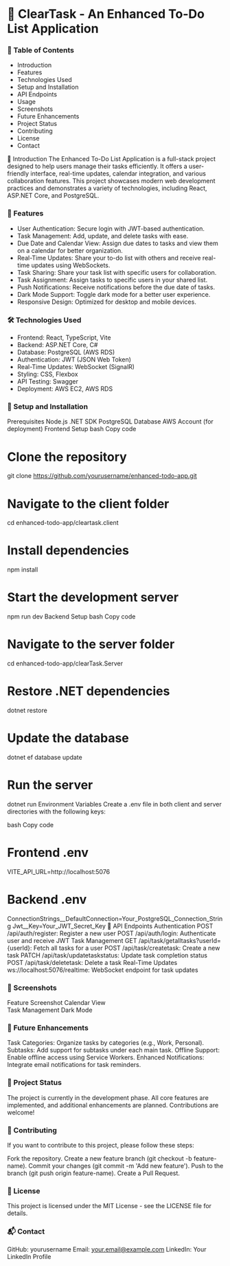 # 📝 ClearTask - An Enhanced To-Do List Application

### 📖 Table of Contents
- Introduction
- Features
- Technologies Used
- Setup and Installation
- API Endpoints
- Usage
- Screenshots
- Future Enhancements
- Project Status
- Contributing
- License
- Contact

📌 Introduction
The Enhanced To-Do List Application is a full-stack project designed to help users manage their tasks efficiently. It offers a user-friendly interface, real-time updates, calendar integration, and various collaboration features. This project showcases modern web development practices and demonstrates a variety of technologies, including React, ASP.NET Core, and PostgreSQL.

### 🌟 Features
- User Authentication: Secure login with JWT-based authentication.
- Task Management: Add, update, and delete tasks with ease.
- Due Date and Calendar View: Assign due dates to tasks and view them on a calendar for better organization.
- Real-Time Updates: Share your to-do list with others and receive real-time updates using WebSockets.
- Task Sharing: Share your task list with specific users for collaboration.
- Task Assignment: Assign tasks to specific users in your shared list.
- Push Notifications: Receive notifications before the due date of tasks.
- Dark Mode Support: Toggle dark mode for a better user experience.
- Responsive Design: Optimized for desktop and mobile devices.


### 🛠️ Technologies Used
- Frontend: React, TypeScript, Vite  
- Backend: ASP.NET Core, C#  
- Database: PostgreSQL (AWS RDS)  
- Authentication: JWT (JSON Web Token)  
- Real-Time Updates: WebSocket (SignalR)  
- Styling: CSS, Flexbox  
- API Testing: Swagger  
- Deployment: AWS EC2, AWS RDS  



### 🚀 Setup and Installation
Prerequisites
Node.js
.NET SDK
PostgreSQL Database
AWS Account (for deployment)
Frontend Setup
bash
Copy code
# Clone the repository
git clone https://github.com/yourusername/enhanced-todo-app.git

# Navigate to the client folder
cd enhanced-todo-app/cleartask.client

# Install dependencies
npm install

# Start the development server
npm run dev
Backend Setup
bash
Copy code
# Navigate to the server folder
cd enhanced-todo-app/clearTask.Server

# Restore .NET dependencies
dotnet restore

# Update the database
dotnet ef database update

# Run the server
dotnet run
Environment Variables
Create a .env file in both client and server directories with the following keys:

bash
Copy code
# Frontend .env
VITE_API_URL=http://localhost:5076

# Backend .env
ConnectionStrings__DefaultConnection=Your_PostgreSQL_Connection_String
Jwt__Key=Your_JWT_Secret_Key
🔗 API Endpoints
Authentication
POST /api/auth/register: Register a new user
POST /api/auth/login: Authenticate user and receive JWT
Task Management
GET /api/task/getalltasks?userId={userId}: Fetch all tasks for a user
POST /api/task/createtask: Create a new task
PATCH /api/task/updatetaskstatus: Update task completion status
POST /api/task/deletetask: Delete a task
Real-Time Updates
ws://localhost:5076/realtime: WebSocket endpoint for task updates

### 📸 Screenshots
Feature	Screenshot
Calendar View	
Task Management	
Dark Mode	

### 📅 Future Enhancements
Task Categories: Organize tasks by categories (e.g., Work, Personal).
Subtasks: Add support for subtasks under each main task.
Offline Support: Enable offline access using Service Workers.
Enhanced Notifications: Integrate email notifications for task reminders.

### 🚧 Project Status
The project is currently in the development phase. All core features are implemented, and additional enhancements are planned. Contributions are welcome!

### 🤝 Contributing
If you want to contribute to this project, please follow these steps:

Fork the repository.
Create a new feature branch (git checkout -b feature-name).
Commit your changes (git commit -m 'Add new feature').
Push to the branch (git push origin feature-name).
Create a Pull Request.

### 📄 License
This project is licensed under the MIT License - see the LICENSE file for details.

### 📬 Contact
GitHub: yourusername
Email: your.email@example.com
LinkedIn: Your LinkedIn Profile

